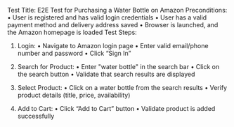 Test Title:
E2E Test for Purchasing a Water Bottle on Amazon
Preconditions:
•	User is registered and has valid login credentials
•	User has a valid payment method and delivery address saved
•	Browser is launched, and the Amazon homepage is loaded
Test Steps:
1.	Login:
•	Navigate to Amazon login page
•	Enter valid email/phone number and password
•	Click “Sign In”

2.	Search for Product:
•	Enter "water bottle" in the search bar
•	Click on the search button
•	Validate that search results are displayed

3.	Select Product:
•	Click on a water bottle from the search results
•	Verify product details (title, price, availability)

4.	Add to Cart:
•	Click “Add to Cart” button
•	Validate product is added successfully

